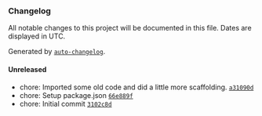 ### Changelog

All notable changes to this project will be documented in this file. Dates are displayed in UTC.

Generated by [`auto-changelog`](https://github.com/CookPete/auto-changelog).

#### Unreleased

- chore: Imported some old code and did a little more scaffolding. [`a31090d`](https://github.com/tannerntannern/talk-to-me/commit/a31090d6596762ff1fa0f7c647e90f9002c4a676)
- chore: Setup package.json [`66e889f`](https://github.com/tannerntannern/talk-to-me/commit/66e889f8dc22f2b4d94abcb08b7d520565b2aeda)
- chore: Initial commit [`3102c8d`](https://github.com/tannerntannern/talk-to-me/commit/3102c8d91182da94dc77a0b003632e1a43fb0ffc)
